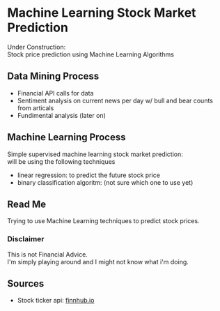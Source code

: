 # Machine Learning Stock Market Prediction <br>
Under Construction: <br>
Stock price prediction using Machine Learning Algorithms <br>

## Data Mining Process
<ul> 
  <li> Financial API calls for data
  <li> Sentiment analysis on current news per day w/ bull and bear counts from articals
  <li> Fundimental analysis (later on)
</ul>

## Machine Learning Process

Simple supervised machine learning stock market prediction: <br>
will be using the following techniques <br>
<ul>
  <li> linear regression: to predict the future stock price
  <li> binary classification algoritm: (not sure which one to use yet) 
</ul>

## Read Me <br>
Trying to use Machine Learning techniques to predict stock prices. <br>

### Disclaimer 
This is not Financial Advice. <br>
I'm simply playing around and I might not know what i'm doing. <br>

## Sources <br>
<ul>
  <li>Stock ticker api: <a href="https://finnhub.io/" target="_blank"> finnhub.io </a>
</ul>

